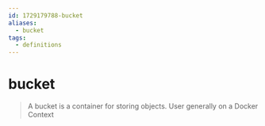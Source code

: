 ```yaml
---
id: 1729179788-bucket
aliases:
  - bucket
tags:
  - definitions
---
```


# bucket

> A bucket is a container for storing objects.
> User generally on a Docker Context
